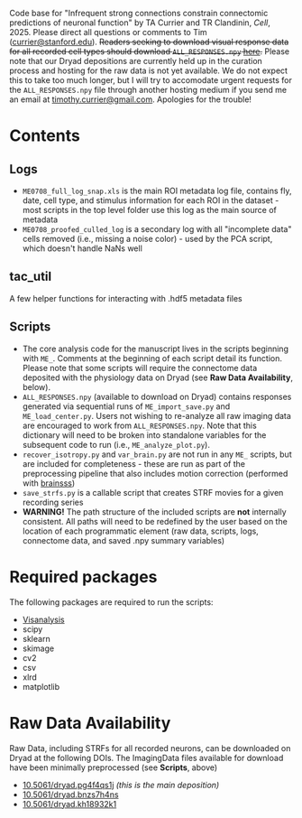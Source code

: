 Code base for "Infrequent strong connections constrain connectomic predictions of neuronal function" by TA Currier and TR Clandinin, *Cell*, 2025. Please direct all questions or comments to Tim (currier@stanford.edu). ~~Readers seeking to download visual response data for all recorded cell types should download `ALL_RESPONSES.npy` [here](10.5061/dryad.pg4f4qs1j).~~ Please note that our Dryad depositions are currently held up in the curation process and hosting for the raw data is not yet available. We do not expect this to take too much longer, but I will try to accomodate urgent requests for the `ALL_RESPONSES.npy` file through another hosting medium if you send me an email at timothy.currier@gmail.com. Apologies for the trouble!

# Contents

## Logs
- `ME0708_full_log_snap.xls` is the main ROI metadata log file, contains fly, date, cell type, and stimulus information for each ROI in the dataset - most scripts in the top level folder use this log as the main source of metadata
- `ME0708_proofed_culled_log` is a secondary log with all "incomplete data" cells removed (i.e., missing a noise color) - used by the PCA script, which doesn't handle NaNs well

## tac_util
A few helper functions for interacting with .hdf5 metadata files

## Scripts
- The core analysis code for the manuscript lives in the scripts beginning with `ME_`. Comments at the beginning of each script detail its function. Please note that some scripts will require the connectome data deposited with the physiology data on Dryad (see **Raw Data Availability**, below).
- `ALL_RESPONSES.npy` (available to download on Dryad) contains responses generated via sequential runs of `ME_import_save.py` and `ME_load_center.py`. Users not wishing to re-analyze all raw imaging data are encouraged to work from `ALL_RESPONSES.npy`. Note that this dictionary will need to be broken into standalone variables for the subsequent code to run (i.e., `ME_analyze_plot.py`).
- `recover_isotropy.py` and `var_brain.py` are not run in any `ME_` scripts, but are included for completeness - these are run as part of the preprocessing pipeline that also includes motion correction (performed with [brainsss](https://github.com/ClandininLab/brainsss))
- `save_strfs.py` is a callable script that creates STRF movies for a given recording series
- **WARNING!** The path structure of the included scripts are **not** internally consistent. All paths will need to be redefined by the user based on the location of each programmatic element (raw data, scripts, logs, connectome data, and saved .npy summary variables)

# Required packages
The following packages are required to run the scripts:
- [Visanalysis](https://github.com/ClandininLab/visanalysis)
- scipy
- sklearn
- skimage
- cv2
- csv
- xlrd
- matplotlib

# Raw Data Availability
Raw Data, including STRFs for all recorded neurons, can be downloaded on Dryad at the following DOIs. The ImagingData files available for download have been minimally preprocessed (see **Scripts**, above)
- [10.5061/dryad.pg4f4qs1j]() *(this is the main deposition)*
- [10.5061/dryad.bnzs7h4ns]()
- [10.5061/dryad.kh18932k1]()
